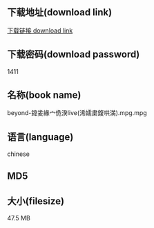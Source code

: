 ## 下载地址(download link)
[下载链接 download link](https://voluble-croquembouche-d321dc.netlify.app/?s=beyond-%E9%8D%8F%E5%A4%8E%E7%B7%A3%E5%AE%80%E4%BD%B9%E6%B9%80live%28%E6%B5%A0%E5%AC%AC%E7%B2%9B%E9%8D%91%E5%93%84%E6%BA%80%29.mpg)

## 下载密码(download password)
1411

## 名称(book name)
beyond-鍏夎緣宀佹湀live(浠嬬粛鍑哄満).mpg.mpg

## 语言(language)
chinese

## MD5


## 大小(filesize)
47.5 MB
